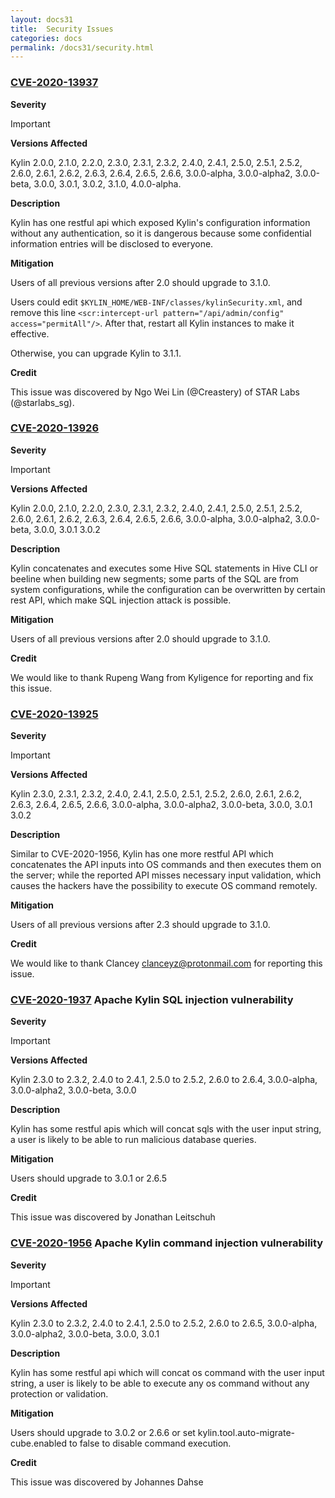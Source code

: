 ```yaml
---
layout: docs31
title:  Security Issues
categories: docs
permalink: /docs31/security.html
---
```


### [CVE-2020-13937](https://cve.mitre.org/cgi-bin/cvename.cgi?name=CVE-2020-13937)

__Severity__

Important

__Versions Affected__

Kylin 2.0.0, 2.1.0, 2.2.0, 2.3.0, 2.3.1, 2.3.2, 2.4.0, 2.4.1, 2.5.0, 2.5.1, 2.5.2, 2.6.0, 2.6.1, 2.6.2, 2.6.3, 2.6.4, 2.6.5, 2.6.6, 3.0.0-alpha, 3.0.0-alpha2, 3.0.0-beta, 3.0.0, 3.0.1, 3.0.2, 3.1.0, 4.0.0-alpha.

__Description__

Kylin has one restful api which exposed Kylin's configuration information without any authentication, so it is dangerous because some confidential information entries will be disclosed to everyone.

__Mitigation__

Users of all previous versions after 2.0 should upgrade to 3.1.0.

Users could edit `$KYLIN_HOME/WEB-INF/classes/kylinSecurity.xml`, and remove this line `<scr:intercept-url pattern="/api/admin/config" access="permitAll"/>`. After that,  restart all Kylin instances to make it effective.

Otherwise, you can upgrade Kylin to 3.1.1.

__Credit__

This issue was discovered by Ngo Wei Lin (@Creastery) of STAR Labs (@starlabs_sg).

### [CVE-2020-13926](https://cve.mitre.org/cgi-bin/cvename.cgi?name=CVE-2020-13926)

__Severity__

Important

__Versions Affected__

Kylin 2.0.0, 2.1.0, 2.2.0, 2.3.0, 2.3.1, 2.3.2, 2.4.0, 2.4.1, 2.5.0, 2.5.1, 2.5.2, 2.6.0, 2.6.1, 2.6.2, 2.6.3, 2.6.4, 2.6.5, 2.6.6, 3.0.0-alpha, 3.0.0-alpha2, 3.0.0-beta, 3.0.0, 3.0.1 3.0.2

__Description__

Kylin concatenates and executes some Hive SQL statements in Hive CLI or beeline when building new segments; some parts of the SQL are from system configurations, while the configuration can be overwritten by certain rest API, which make SQL injection attack is possible.

__Mitigation__

Users of all previous versions after 2.0 should upgrade to 3.1.0.

__Credit__

We would like to thank Rupeng Wang from Kyligence for reporting and fix this issue.


### [CVE-2020-13925](https://cve.mitre.org/cgi-bin/cvename.cgi?name=CVE-2020-13925)

__Severity__

Important

__Versions Affected__

Kylin 2.3.0, 2.3.1, 2.3.2, 2.4.0, 2.4.1, 2.5.0, 2.5.1, 2.5.2, 2.6.0, 2.6.1, 2.6.2, 2.6.3, 2.6.4, 2.6.5, 2.6.6, 3.0.0-alpha, 3.0.0-alpha2, 3.0.0-beta, 3.0.0, 3.0.1 3.0.2

__Description__

Similar to CVE-2020-1956, Kylin has one more restful API which concatenates the API inputs into OS commands and then executes them on the server; while the reported API misses necessary input validation, which causes the hackers have the possibility to execute OS command remotely.

__Mitigation__

Users of all previous versions after 2.3 should upgrade to 3.1.0.

__Credit__

We would like to thank Clancey <clanceyz@protonmail.com> for reporting this issue.


### [CVE-2020-1937](https://cve.mitre.org/cgi-bin/cvename.cgi?name=CVE-2020-1937) Apache Kylin SQL injection vulnerability

__Severity__

Important

__Versions Affected__

Kylin 2.3.0 to 2.3.2, 2.4.0 to 2.4.1, 2.5.0 to 2.5.2, 2.6.0 to 2.6.4, 3.0.0-alpha, 3.0.0-alpha2, 3.0.0-beta, 3.0.0

__Description__

Kylin has some restful apis which will concat sqls with the user input string, a user is likely to be able to run malicious database queries.

__Mitigation__

Users should upgrade to 3.0.1 or 2.6.5

__Credit__

This issue was discovered by ﻿Jonathan Leitschuh

### [CVE-2020-1956](https://cve.mitre.org/cgi-bin/cvename.cgi?name=CVE-2020-1956) Apache Kylin command injection vulnerability

__Severity__

Important

__Versions Affected__

Kylin 2.3.0 to 2.3.2, 2.4.0 to 2.4.1, 2.5.0 to 2.5.2, 2.6.0 to 2.6.5, 3.0.0-alpha, 3.0.0-alpha2, 3.0.0-beta, 3.0.0, 3.0.1

__Description__

Kylin has some restful api which will concat os command with the user input string, a user is likely to be able to execute any os command without any protection or validation.

__Mitigation__

Users should upgrade to 3.0.2 or 2.6.6 or set kylin.tool.auto-migrate-cube.enabled to false to disable command execution. 

__Credit__

This issue was discovered by ﻿Johannes Dahse
